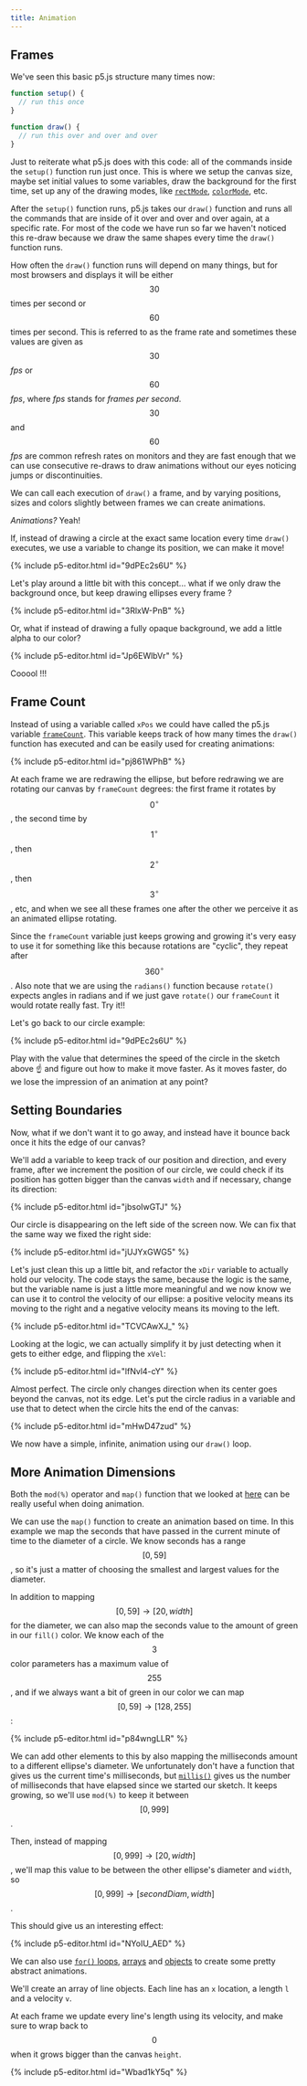 ```yaml
---
title: Animation
---
```

## Frames

We've seen this basic p5.js structure many times now:
```js
function setup() {
  // run this once
}

function draw() {
  // run this over and over and over
}
```

Just to reiterate what p5.js does with this code: all of the commands inside the `setup()` function run just once. This is where we setup the canvas size, maybe set initial values to some variables, draw the background for the first time, set up any of the drawing modes, like [`rectMode`](https://p5js.org/reference/#/p5/rectMode), [`colorMode`](https://p5js.org/reference/#/p5/colorMode), etc.

After the `setup()` function runs, p5.js takes our `draw()` function and runs all the commands that are inside of it over and over and over again, at a specific rate. For most of the code we have run so far we haven't noticed this re-draw because we draw the same shapes every time the `draw()` function runs.

How often the `draw()` function runs will depend on many things, but for most browsers and displays it will be either $$30$$ times per second or $$60$$ times per second. This is referred to as the frame rate and sometimes these values are given as $$30$$ *fps* or $$60$$ *fps*, where *fps* stands for *frames per second*. $$30$$ and $$60$$ *fps* are common refresh rates on monitors and they are fast enough that we can use consecutive re-draws to draw animations without our eyes noticing jumps or discontinuities.

We can call each execution of `draw()` a frame, and by varying positions, sizes and colors slightly between frames we can create animations.

*Animations?* Yeah!

If, instead of drawing a circle at the exact same location every time `draw()` executes, we use a variable to change its position, we can make it move!

{% include p5-editor.html id="9dPEc2s6U" %}

Let's play around a little bit with this concept... what if we only draw the background once, but keep drawing ellipses every frame ?

{% include p5-editor.html id="3RlxW-PnB" %}

Or, what if instead of drawing a fully opaque background, we add a little alpha to our color?

{% include p5-editor.html id="Jp6EWlbVr" %}

Cooool !!!

## Frame Count

Instead of using a variable called `xPos` we could have called the p5.js variable [`frameCount`](https://p5js.org/reference/#/p5/frameCount). This variable keeps track of how many times the `draw()` function has executed and can be easily used for creating animations:

{% include p5-editor.html id="pj861WPhB" %}

At each frame we are redrawing the ellipse, but before redrawing we are rotating our canvas by `frameCount` degrees: the first frame it rotates by $$0^\circ$$, the second time by $$1^\circ$$, then $$2^\circ$$, then $$3^\circ$$, etc, and when we see all these frames one after the other we perceive it as an animated ellipse rotating.

Since the `frameCount` variable just keeps growing and growing it's very easy to use it for something like this because rotations are "cyclic", they repeat after $$360^\circ$$. Also note that we are using the `radians()` function because `rotate()` expects angles in radians and if we just gave `rotate()` our `frameCount` it would rotate really fast. Try it!!

Let's go back to our circle example:

{% include p5-editor.html id="9dPEc2s6U" %}

Play with the value that determines the speed of the circle in the sketch above ☝️ and figure out how to make it move faster. As it moves faster, do we lose the impression of an animation at any point?

## Setting Boundaries

Now, what if we don't want it to go away, and instead have it bounce back once it hits the edge of our canvas?

We'll add a variable to keep track of our position and direction, and every frame, after we increment the position of our circle, we could check if its position has gotten bigger than the canvas `width` and if necessary, change its direction:

{% include p5-editor.html id="jbsoIwGTJ" %}

Our circle is disappearing on the left side of the screen now. We can fix that the same way we fixed the right side:

{% include p5-editor.html id="jUJYxGWG5" %}

Let's just clean this up a little bit, and refactor the `xDir` variable to actually hold our velocity. The code stays the same, because the logic is the same, but the variable name is just a little more meaningful and we now know we can use it to control the velocity of our ellipse: a positive velocity means its moving to the right and a negative velocity means its moving to the left.

{% include p5-editor.html id="TCVCAwXJ_" %}

Looking at the logic, we can actually simplify it by just detecting when it gets to either edge, and flipping the `xVel`:

{% include p5-editor.html id="lfNvl4-cY" %}

Almost perfect. The circle only changes direction when its center goes beyond the canvas, not its edge. Let's put the circle radius in a variable and use that to detect when the circle hits the end of the canvas:

{% include p5-editor.html id="mHwD47zud" %}

We now have a simple, infinite, animation using our `draw()` loop.

## More Animation Dimensions

Both the `mod(%)` operator and `map()` function that we looked at [here](../../p5/math/) can be really useful when doing animation.

We can use the `map()` function to create an animation based on time. In this example we map the seconds that have passed in the current minute of time to the diameter of a circle. We know seconds has a range $$[0, 59]$$, so it's just a matter of choosing the smallest and largest values for the diameter.

In addition to mapping $$[0, 59] \rightarrow [20, width]$$ for the diameter, we can also map the seconds value to the amount of green in our `fill()` color. We know each of the $$3$$ color parameters has a maximum value of $$255$$, and if we always want a bit of green in our color we can map $$[0, 59] \rightarrow [128, 255]$$:

{% include p5-editor.html id="p84wngLLR" %}

We can add other elements to this by also mapping the milliseconds amount to a different ellipse's diameter. We unfortunately don't have a function that gives us the current time's milliseconds, but [`millis()`](https://p5js.org/reference/#/p5/millis) gives us the number of milliseconds that have elapsed since we started our sketch. It keeps growing, so we'll use `mod(%)` to keep it between $$[0, 999]$$.

Then, instead of mapping $$[0, 999] \rightarrow [20, width]$$, we'll map this value to be between the other ellipse's diameter and `width`, so $$[0, 999] \rightarrow [secondDiam, width]$$.

This should give us an interesting effect:

{% include p5-editor.html id="NYoIU_AED" %}

We can also use [`for()` loops](../../p5/counters/), [arrays](../../p5/arrays/) and [objects](../../p5/objects/) to create some pretty abstract animations.

We'll create an array of line objects. Each line has an `x` location, a length `l` and a velocity `v`.

At each frame we update every line's length using its velocity, and make sure to wrap back to $$0$$ when it grows bigger than the canvas `height`.

{% include p5-editor.html id="Wbad1kY5q" %}
